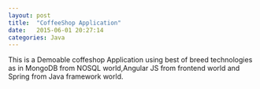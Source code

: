 ```yaml
---
layout: post
title:  "CoffeeShop Application"
date:   2015-06-01 20:27:14
categories: Java
---
```

This is a Demoable coffeshop Application using best of breed technologies as in MongoDB from NOSQL world,Angular JS from frontend world and Spring from Java framework world.

